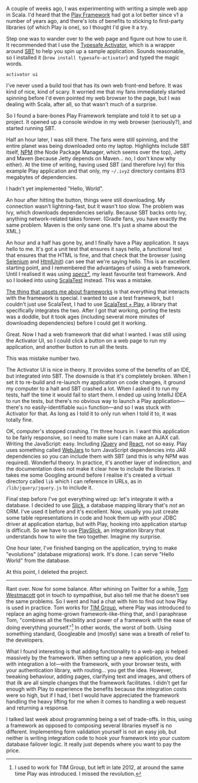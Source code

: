 A couple of weeks ago, I was experimenting with writing a simple web app in Scala. I'd heard that the [Play Framework][] had got a lot better since v1 a number of years ago, and there's lots of benefits to sticking to first-party libraries (of which Play is one), so I thought I'd give it a try.

Step one was to wander over to the web page and figure out how to use it. It recommended that I use the [Typesafe Activator][], which is a wrapper around [SBT][] to help you spin up a sample application. Sounds reasonable, so I installed it (`brew install typesafe-activator`) and typed the magic words.

    activator ui

I've never used a build tool that has its own web front-end before. It was kind of nice, kind of scary. It worried me that my fans immediately started spinning before I'd even pointed my web browser to the page, but I was dealing with Scala, after all, so that wasn't much of a surprise.

So I found a bare-bones Play Framework template and told it to set up a project. It opened up a console window in my web browser (seriously?), and started running SBT.

Half an hour later, I was still there. The fans were still spinning, and the entire planet was being downloaded onto my laptop. Highlights include SBT itself, [NPM][] (the Node Package Manager, which seems over the top), Jetty and Maven (because Jetty depends on Maven… no, I don't know why either). At the time of writing, having used SBT (and therefore Ivy) for this example Play application and that only, my `~/.ivy2` directory contains 813 megabytes of dependencies.

I hadn't yet implemented "Hello, World".

An hour after hitting the button, things were still downloading. My connection wasn't lightning-fast, but it wasn't too slow. The problem was Ivy, which downloads dependencies serially. Because SBT backs onto Ivy, anything network-related takes forever. (Gradle fans, you have exactly the same problem. Maven is the only sane one. It's just a shame about the XML.)

An hour and a half has gone by, and I finally have a Play application. It says hello to me. It's got a unit test that ensures it says hello, a functional test that ensures that the HTML is fine, and that check that the browser (using [Selenium][] and [HtmlUnit][]) can see that we're saying hello. This is an excellent starting point, and I remembered the advantages of using a web framework. Until I realised it was using [*specs²*][Specs2], my least favourite test framework. And so I looked into using [ScalaTest][] instead. This was a mistake.

[The thing that upsets me about frameworks][Don’t Call Us. We’ll Call You.] is that everything that interacts with the framework is special. I wanted to use a test framework, but I couldn't just use ScalaTest, I had to use [ScalaTest + Play][], a library that specifically integrates the two. After I got that working, porting the tests was a doddle, but it took ages (including several more minutes of downloading dependencies) before I could get it working.

Great. Now I had a web framework that did what I wanted. I was still using the Activator UI, so I could click a button on a web page to run my application, and another button to run all the tests.

This was mistake number two.

The Activator UI is nice in theory. It provides some of the benefits of an IDE, but integrated into SBT. The downside is that it's completely broken. When I set it to re-build and re-launch my application on code changes, it ground my computer to a halt and SBT crashed a lot. When I asked it to run my tests, half the time it would fail to start them. I ended up using IntelliJ IDEA to run the tests, but there's no obvious way to launch a Play application—there's no easily-identifiable `main` function—and so I was stuck with Activator for that. As long as I told it to only run when I told it to, it was totally fine.

OK, computer's stopped crashing. I'm three hours in. I want this application to be fairly responsive, so I need to make sure I can make an AJAX call. Writing the JavaScript: easy. Including [jQuery][] and [React][], not so easy. Play uses something called [WebJars][] to turn JavaScript dependencies into JAR dependencies so you can include them with SBT (and this is why NPM was required). Wonderful theory. In practice, it's another layer of indirection, and the documentation does not make it clear how to include the libraries. It takes me some Googling around before I realise it's created a virtual directory called `lib` which I can reference in URLs, as in `/lib/jquery/jquery.js` to include it.

Final step before I've got everything wired up: let's integrate it with a database. I decided to use [Slick][], a database mapping library that's *not* an ORM. I've used it before and it's excellent. Now, usually you just create some table representations in code and hook them up with your JDBC driver at application startup, but with Play, hooking into application startup is difficult. So we have to use [PlaySlick][], an integration library that understands how to wire the two together. Imagine my surprise.

One hour later, I've finished banging on the application, trying to make "evolutions" (database migrations) work. It's done. I can serve "Hello World" from the database.

At this point, I deleted the project.

---

Rant over. Now for some balance. After whining on Twitter for a while, [Tom Westmacott][@twestmacott] got in touch to sympathise, but also tell me that he doesn't see the same problems. So I went and had a chat with him to find out how Play is used in practice. Tom works for [TIM Group][], where Play was introduced to replace an aging home-grown framework-like-thing that, and I paraphrase Tom, "combines all the flexibility and power of a framework with the ease of doing everything yourself."[^1] In other words, the worst of both. Using something standard, Googleable and (mostly) sane was a breath of relief to the developers.

What I found interesting is that adding functionality to a web-app *is* helped massively by the framework. When setting up a new application, you deal with integration a lot—with the framework, with your browser tests, with your authentication library, with routing… you get the idea. However, tweaking behaviour, adding pages, clarifying text and images, and others of that ilk are all simple changes that the framework facilitates. I didn't get far enough with Play to experience the benefits because the integration costs were so high, but if I had, I bet I would have appreciated the framework handling the heavy lifting for me when it comes to handling a web request and returning a response.

I talked last week about programming being a set of trade-offs. In this, using a framework as opposed to composing several libraries myself is no different. Implementing form validation yourself is not an easy job, but neither is writing integration code to hook your framework into your custom database failover logic. It really just depends where you want to pay the price.

[^1]: I used to work for TIM Group, but left in late 2012, at around the same time Play was introduced. I missed the revolution.

[Don’t Call Us. We’ll Call You.]: http://monospacedmonologues.com/post/46427054295/dont-call-us-well-call-you

[HtmlUnit]: http://htmlunit.sourceforge.net/
[NPM]: https://www.npmjs.com/
[Play Framework]: https://playframework.com/
[PlaySlick]: https://www.playframework.com/documentation/2.4.x/PlaySlick
[React]: https://facebook.github.io/react/
[SBT]: http://www.scala-sbt.org/
[ScalaTest + Play]: http://www.scalatest.org/plus/play
[ScalaTest]: http://scalatest.org/
[Selenium]: http://www.seleniumhq.org/
[Slick]: http://slick.typesafe.com/
[Specs2]: https://etorreborre.github.io/specs2/
[Typesafe Activator]: https://www.typesafe.com/community/core-tools/activator-and-sbt
[WebJars]: http://www.webjars.org/
[jQuery]: https://jquery.com/

[@twestmacott]: https://twitter.com/twestmacott
[TIM Group]: http://www.timgroup.com/
